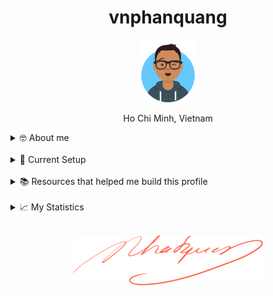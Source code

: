 <h1 align="center">vnphanquang</h1>

<p align="center">
  <a href="https://github.com/vnphanquang" target="_blank">
    <img src="./.github/images/avataaars.svg" alt="vnphanquang" height="100"/>
  </a>
</p>

<p align="center">Ho Chi Minh, Vietnam</p>

<details>
  <summary>🤓 About me</summary>

  <details align="center">
    <summary>My story</summary>
    <details align="center">
      <summary>Expand to see more of this</summary>
      <details align="center">
        <summary>Make this open to see some miracles</summary>
        <details align="center">
          <summary>You are getting there, keep going!</summary>
          <details align="center">
            <summary>You do really want to see how this ends, don't you?</summary>
            <details align="center">
              <summary>Well I have some exciting news to tell you</summary>
              <details align="center">
                <summary>You just wasted 5 seconds for this crap</summary>
                <details align="center">
                  <summary>Get your butt back to work</summary>
                  <details align="center">
                    <summary>Shame on you I have no story</summary>
                    <details align="center">
                      <summary>Okay now you are getting me annoyed...</summary>
                      <details align="center">
                        <summary>Okay okay, I will tell you my story, geez louise!</summary>
                        <details align="center">
                          <summary>It goes like this:</summary>
                          <details align="center">
                            <summary>...</summary>
                          </details>
                        </details>
                      </details>
                    </details>
                  </details>
                </details>
              </details>
            </details>
          </details>
        </details>
      </details>
    </details>
  </details>

  <br />

  My name is Quang Phan. I am a learner and a developer. This is where I dedicate my energy to the open source community.

  You are probably bored already so get back to whatever you were doing. See you out there on the field.

  In case you want to reach me, find me at `vnphanquang` on most social platforms.

  Cheers!
</details>

<br />

<details>
  <summary>💾 Current Setup</summary>
  <br />

My keyboard: [ZSA Moonlander](https://www.zsa.io/moonlander) [![monkeytype.badge]][monkeytype]

See my [.config] here for all my setup.

I mostly use Linux: [i3wm] & [polybar], [alacritty], [fish], [tmux], [neovim],

[![setup screenshot][local.images.setup]][.config]

I also use mac at work sometimes but only when i am forced too 😂.

</details>

<br />

<details>
  <summary>📚 Resources that helped me build this profile</summary>
  <br />

- [`awesome` collection of Github profiles](https://github.com/abhisheknaiidu/awesome-github-profile-readme#icons-) for inspiration
- [simpleicons](https://simpleicons.org/) for svg icons
- [getavataaars](https://getavataaars.com/) for avatar generation
- [wakatime](https://wakatime.com/dashboard), [wakatime-vscode](https://marketplace.visualstudio.com/items?itemName=WakaTime.vscode-wakatime) and the [anmol098/waka-readme-stats](https://github.com/anmol098/waka-readme-stats) github action for the coding stats section at end of this profile.

glhf!
</details>

<br />

<details>
  <summary>📈 My Statistics</summary>
  <br />

<!--START_SECTION:waka-->
![Code Time](http://img.shields.io/badge/Code%20Time-4%2C575%20hrs%204%20mins-blue)

![Profile Views](http://img.shields.io/badge/Profile%20Views-1-blue)

**I'm an Early 🐤** 

```text
🌞 Morning                4564 commits        ███████░░░░░░░░░░░░░░░░░░   28.09 % 
🌆 Daytime                5848 commits        █████████░░░░░░░░░░░░░░░░   35.99 % 
🌃 Evening                5548 commits        █████████░░░░░░░░░░░░░░░░   34.15 % 
🌙 Night                  287 commits         ░░░░░░░░░░░░░░░░░░░░░░░░░   01.77 % 
```
📅 **I'm Most Productive on Friday** 

```text
Monday                   2364 commits        ████░░░░░░░░░░░░░░░░░░░░░   14.55 % 
Tuesday                  2241 commits        ███░░░░░░░░░░░░░░░░░░░░░░   13.79 % 
Wednesday                2402 commits        ████░░░░░░░░░░░░░░░░░░░░░   14.78 % 
Thursday                 1982 commits        ███░░░░░░░░░░░░░░░░░░░░░░   12.20 % 
Friday                   2890 commits        ████░░░░░░░░░░░░░░░░░░░░░   17.79 % 
Saturday                 2407 commits        ████░░░░░░░░░░░░░░░░░░░░░   14.82 % 
Sunday                   1961 commits        ███░░░░░░░░░░░░░░░░░░░░░░   12.07 % 
```


📊 **This Week I Spent My Time On** 

```text
🕑︎ Time Zone: Asia/Ho_Chi_Minh

💬 Programming Languages: 
Svelte                   13 hrs 7 mins       █████████████░░░░░░░░░░░░   51.56 % 
TypeScript               4 hrs 53 mins       █████░░░░░░░░░░░░░░░░░░░░   19.21 % 
CSS                      2 hrs 2 mins        ██░░░░░░░░░░░░░░░░░░░░░░░   08.05 % 
JavaScript               1 hr 34 mins        ██░░░░░░░░░░░░░░░░░░░░░░░   06.17 % 
Markdown                 1 hr 16 mins        █░░░░░░░░░░░░░░░░░░░░░░░░   04.99 % 

🔥 Editors: 
Neovim                   25 hrs 20 mins      █████████████████████████   99.59 % 
VS Code                  6 mins              ░░░░░░░░░░░░░░░░░░░░░░░░░   00.41 % 

💻 Operating System: 
Linux                    25 hrs 26 mins      █████████████████████████   100.00 % 
```

**I Mostly Code in TypeScript** 

```text
TypeScript               30 repos            █████████░░░░░░░░░░░░░░░░   35.71 % 
JavaScript               22 repos            ███████░░░░░░░░░░░░░░░░░░   26.19 % 
Svelte                   14 repos            ████░░░░░░░░░░░░░░░░░░░░░   16.67 % 
CSS                      3 repos             █░░░░░░░░░░░░░░░░░░░░░░░░   03.57 % 
Jupyter Notebook         1 repo              ░░░░░░░░░░░░░░░░░░░░░░░░░   01.19 % 
```




 Last Updated on 17/06/2025 00:47:23 UTC
<!--END_SECTION:waka-->

</details>


<br />

<p align="center">
  <a href="https://github.com/vnphanquang" target="_blank">
    <img src="./.github/images/signature.svg" height="80" />
  </a>
</p>

[monkeytype.badge]: https://img.shields.io/endpoint?style=for-the-badge&url=https%3A%2F%2Fmonkeytype-badge-vhd5lan7mmhz.runkit.sh%3Fmessage%3D110wpm%26label%3Dmonkeytype%26logoVariant%3Done
[monkeytype]: https://monkeytype.com/

[alacritty]: https://alacritty.org/
[polybar]: https://github.com/polybar/polybar
[i3wm]: https://i3wm.org/
[tmux]: https://github.com/tmux/tmux/wiki
[fish]: https://fishshell.com/
[neovim]: https://neovim.io/
[vscode]: https://code.visualstudio.com/
[vscode.vim]: https://marketplace.visualstudio.com/items?itemName=vscodevim.vim

[.config]: https://github.com/vnphanquang/.config
[local.images.setup]: ./.github/images/setup.png
